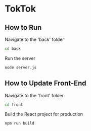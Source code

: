 # TokTok

## How to Run

Navigate to the 'back' folder

```sh
cd back
```

Run the server

```sh
node server.js
```

## How to Update Front-End

Navigate to the 'front' folder

```sh
cd front
```

Build the React project for production

```sh
npm run build
```
